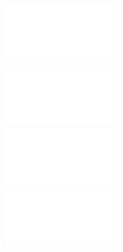 
![H.1. Introduction to Java](H.1.%20Introduction%20to%20Java.md)

<div style="page-break-after: always;"></div>

![H.2. Basic literals](H.2.%20Basic%20literals.md)

<div style="page-break-after: always;"></div>

![H.3 Writing first program](H.3%20Writing%20first%20program.md)

<div style="page-break-after: always;"></div>

![H.4 Printing data](H.4%20Printing%20data.md)

